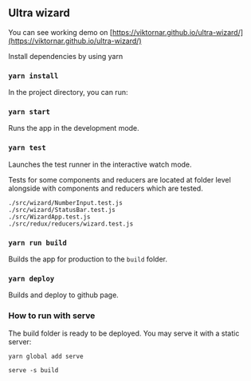 ## Ultra wizard

You can see working demo on [https://viktornar.github.io/ultra-wizard/](https://viktornar.github.io/ultra-wizard/)

Install dependencies by using yarn

### `yarn install`

In the project directory, you can run:

### `yarn start`

Runs the app in the development mode.<br>

### `yarn test`

Launches the test runner in the interactive watch mode.<br>

Tests for some components and reducers are located at folder level alongside with components and reducers which are tested.

```
./src/wizard/NumberInput.test.js
./src/wizard/StatusBar.test.js
./src/WizardApp.test.js
./src/redux/reducers/wizard.test.js
```

### `yarn run build`

Builds the app for production to the `build` folder.<br>

### `yarn deploy`

Builds and deploy to github page.<br>

### How to run with serve
The build folder is ready to be deployed.
You may serve it with a static server:

`yarn global add serve`
  
`serve -s build`


